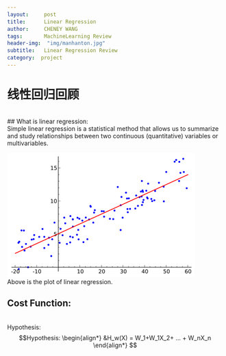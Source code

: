 ```yaml
---
layout:     post
title:      Linear Regression
author:     CHENEY WANG
tags: 		MachineLearning Review
header-img:  "img/manhanton.jpg"
subtitle:  	Linear Regression Review
category:  project
---
```

<!-- Start Writing Below in Markdown -->

# **线性回归回顾**
<br >
## What is linear regression:
<br >Simple linear regression is a statistical method that allows us to summarize and study relationships between two continuous (quantitative) variables  or multivariables.

![linear regression picture](/img/Linear_regression.png)
<br >Above is the plot of linear regression.

## Cost Function:
<br >Hypothesis:  
$$Hypothesis:
\begin{align*}
&H_w(X) = W_1+W_1X_2+ ... + W_nX_n
\end{align*}
$$
<br>














